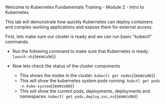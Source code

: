 Welcome to Kubernetes Fundamentals Training - Module 2 - Intro to Kubernetes

This lab will demonstrate how quickly Kubernetes can deploy containers and complex working applications and expose them for external access. 

First, lets make sure our cluster is ready and we can run basic "kubectl" commands.

- Run the following command to make sure that Kubernetes is ready. `launch.sh`{{execute}}

- Now lets check the status of the cluster components
  - This shows the nodes in the cluster. `kubectl get nodes`{{execute}}
  - This will show the kubernetes system pods running. `kubctl get pods -n kube-system`{{execute}}
  - This will show the current pods, deployments, deployments and namespaces. `kubectl get pods,deploy,svc,ns`{{execute}}
